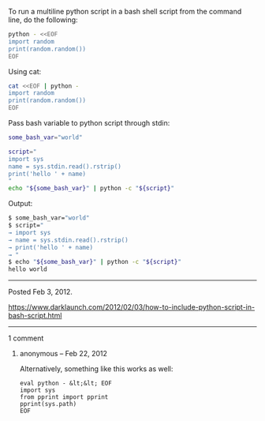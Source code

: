To run a multiline python script in a bash shell script from the command line, do the following:

```sh
python - <<EOF
import random
print(random.random())
EOF
```

Using cat:

```sh
cat <<EOF | python -
import random
print(random.random())
EOF
```

Pass bash variable to python script through stdin:

```sh
some_bash_var="world"

script="
import sys
name = sys.stdin.read().rstrip()
print('hello ' + name)
"
echo "${some_bash_var}" | python -c "${script}"
```

Output:

```sh
$ some_bash_var="world"
$ script="
→ import sys
→ name = sys.stdin.read().rstrip()
→ print('hello ' + name)
→ "
$ echo "${some_bash_var}" | python -c "${script}"
hello world
```

---

Posted Feb 3, 2012.

https://www.darklaunch.com/2012/02/03/how-to-include-python-script-in-bash-script.html

---

1 comment

<ol><li><div>

anonymous &ndash; Feb 22, 2012<div>

Alternatively, something like this works as well:

```
eval python - &lt;&lt; EOF
import sys
from pprint import pprint
pprint(sys.path)
EOF
```

</div></div></li></ol>